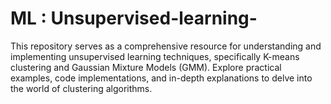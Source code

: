 # ML : Unsupervised-learning-
This repository serves as a comprehensive resource for understanding and implementing unsupervised learning techniques, specifically K-means clustering and Gaussian Mixture Models (GMM). Explore practical examples, code implementations, and in-depth explanations to delve into the world of clustering algorithms.
